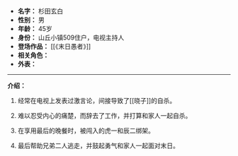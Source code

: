 
- **名字：** 杉田玄白
- **性别：** 男
- **年龄：** 45岁
- **身份：** 山丘小镇509住户，电视主持人
- **登场作品：** [[《末日愚者》]]
- **相关角色：** 
- **外表：** 

---

**介绍：** 

1. 经常在电视上发表过激言论，间接导致了[[晓子]]的自杀。

2. 难以忍受内心的痛楚，而辞去了工作，并打算和家人一起自杀。

3. 在享用最后的晚餐时，被闯入的虎一和辰二绑架。

4. 最后帮助兄弟二人逃走，并鼓起勇气和家人一起面对末日。